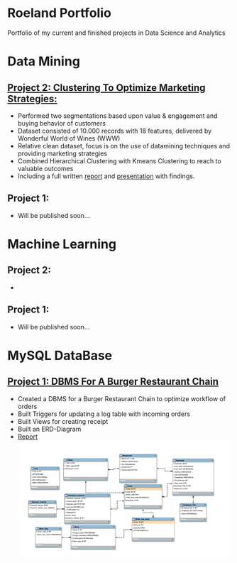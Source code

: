 # Roeland Portfolio
Portfolio of my current and finished projects in Data Science and Analytics

# Data Mining

## [Project 2: Clustering To Optimize Marketing Strategies:](https://github.com/roelrrr/Datamining---Wonderful-World-Of-Wines-Marketing-Strategies-)
* Performed two segmentations based upon value & engagement and buying behavior of customers
* Dataset consisted of 10.000 records with 18 features, delivered by Wonderful World of Wines (WWW)
* Relative clean dataset, focus is on the use of datamining techniques and providing marketing strategies
* Combined Hierarchical Clustering with Kmeans Clustering to reach to valuable outcomes
* Including a full written [report](https://github.com/roelrrr/Datamining---Wonderful-World-Of-Wines-Marketing-Strategies-/blob/main/Content/B01-WonderfulWinesoftheWorld.pdf) and [presentation](https://github.com/roelrrr/Datamining---Wonderful-World-Of-Wines-Marketing-Strategies-/blob/main/Content/Final_Presentation.pptx) with findings.

## Project 1: 
* Will be published soon...

# Machine Learning

## Project 2: 
* 

## Project 1:
* Will be published soon...

# MySQL DataBase 

## [Project 1: DBMS For A Burger Restaurant Chain](https://github.com/roelrrr/DatabaseSystem-For-A-Burger-Restaurant-Chain) 
* Created a DBMS for a Burger Restaurant Chain to optimize workflow of orders
* Built Triggers for updating a log table with incoming orders 
* Built Views for creating receipt
* Built an ERD-Diagram
* [Report](https://github.com/roelrrr/DatabaseSystem-For-A-Burger-Restaurant-Chain/blob/main/Description/description.pdf)
![ERD-Diagram](https://github.com/roelrrr/DatabaseSystem-For-A-Burger-Restaurant-Chain/blob/main/Analysis/ERD-Diagram.png)

